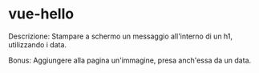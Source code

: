 # vue-hello

Descrizione:
Stampare a schermo un messaggio all'interno di un h1, utilizzando i data.


Bonus:
Aggiungere alla pagina un'immagine, presa anch'essa da un data.